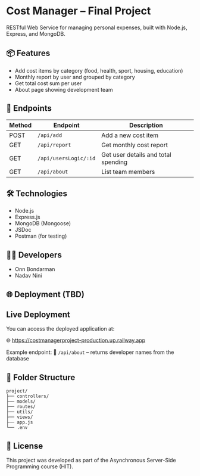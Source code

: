 # Cost Manager – Final Project

RESTful Web Service for managing personal expenses, built with Node.js, Express, and MongoDB.

## 📦 Features

- Add cost items by category (food, health, sport, housing, education)
- Monthly report by user and grouped by category
- Get total cost sum per user
- About page showing development team

## 📁 Endpoints

| Method | Endpoint                | Description                          |
|--------|-------------------------|--------------------------------------|
| POST   | `/api/add`          | Add a new cost item                  |
| GET    | `/api/report`           | Get monthly cost report              |
| GET    | `/api/usersLogic/:id`   | Get user details and total spending |
| GET    | `/api/about`            | List team members                    |

## 🛠 Technologies

- Node.js
- Express.js
- MongoDB (Mongoose)
- JSDoc
- Postman (for testing)

## 👨‍💻 Developers

- Onn Bondarman
- Nadav Nini

## 🌐 Deployment (TBD)

## Live Deployment

You can access the deployed application at:

🌐 https://costmanagerproject-production.up.railway.app

Example endpoint:
🧪 `/api/about` – returns developer names from the database


## 📂 Folder Structure

```
project/
├── controllers/
├── models/
├── routes/
├── utils/
├── views/
├── app.js
└── .env
```

## 📝 License

This project was developed as part of the Asynchronous Server-Side Programming course (HIT).

